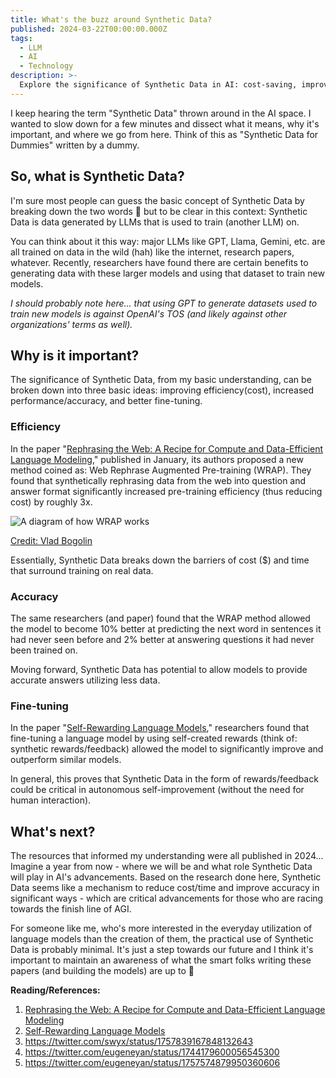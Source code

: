 ```yaml
---
title: What's the buzz around Synthetic Data?
published: 2024-03-22T00:00:00.000Z
tags:
  - LLM
  - AI
  - Technology
description: >-
  Explore the significance of Synthetic Data in AI: cost-saving, improved accuracy, and autonomous fine-tuning for the next leap in machine learning.
---
```

I keep hearing the term "Synthetic Data" thrown around in the AI space. I wanted to slow down for a few minutes and dissect what it means, why it's important, and where we go from here. Think of this as "Synthetic Data for Dummies" written by a dummy.

## So, what is Synthetic Data?
I'm sure most people can guess the basic concept of Synthetic Data by breaking down the two words 🙂 but to be clear in this context: Synthetic Data is data generated by LLMs that is used to train (another LLM) on.

You can think about it this way: major LLMs like GPT, Llama, Gemini, etc. are all trained on data in the wild (hah) like the internet, research papers, whatever. Recently, researchers have found there are certain benefits to generating data with these larger models and using that dataset to train new models.

*I should probably note here... that using GPT to generate datasets used to train new models is against OpenAI's TOS (and likely against other organizations' terms as well).*

## Why is it important?
The significance of Synthetic Data, from my basic understanding, can be broken down into three basic ideas: improving efficiency(cost), increased performance/accuracy, and better fine-tuning.
### Efficiency
In the paper "[Rephrasing the Web: A Recipe for Compute and Data-Efficient Language Modeling](https://arxiv.org/abs/2401.16380)," published in January, its authors proposed a new method coined as: Web Rephrase Augmented Pre-training (WRAP).  They found that synthetically rephrasing data from the web into question and answer format significantly increased pre-training efficiency (thus reducing cost) by roughly 3x.

![A diagram of how WRAP works](/images/WRAP_Image.png)
<p class="-mt-8"><a href="https://huggingface.co/blog/vladbogo/rephrasing-the-web">Credit: Vlad Bogolin</a></p>

Essentially, Synthetic Data breaks down the barriers of cost ($) and time that surround training on real data.
### Accuracy
The same researchers (and paper) found that the WRAP method allowed the model to become 10% better at predicting the next word in sentences it had never seen before and 2% better at answering questions it had never been trained on.

Moving forward, Synthetic Data has potential to allow models to provide accurate answers utilizing less data.
### Fine-tuning
In the paper "[Self-Rewarding Language Models](https://arxiv.org/abs/2401.10020)," researchers found that fine-tuning a language model by using self-created rewards (think of: synthetic rewards/feedback) allowed the model to significantly improve and outperform similar models.

In general, this proves that Synthetic Data in the form of rewards/feedback could be critical in autonomous self-improvement (without the need for human interaction).

## What's next?
The resources that informed my understanding were all published in 2024... Imagine a year from now - where we will be and what role Synthetic Data will play in AI's advancements. Based on the research done here, Synthetic Data seems like a mechanism to reduce cost/time and improve accuracy in significant ways - which are critical advancements for those who are racing towards the finish line of AGI.

For someone like me, who's more interested in the everyday utilization of language models than the creation of them, the practical use of Synthetic Data is probably minimal. It's just a step towards our future and I think it's important to maintain an awareness of what the smart folks writing these papers (and building the models) are up to 🙂

**Reading/References:**
1. [Rephrasing the Web: A Recipe for Compute and Data-Efficient Language Modeling](https://arxiv.org/abs/2401.16380)
2. [Self-Rewarding Language Models](https://arxiv.org/abs/2401.10020)
3. https://twitter.com/swyx/status/1757839167848132643
4. https://twitter.com/eugeneyan/status/1744179600056545300
5. https://twitter.com/eugeneyan/status/1757574879950360606